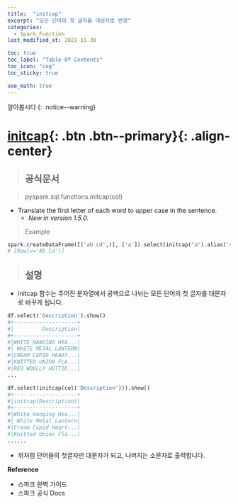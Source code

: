 ```yaml
---
title:  "initcap"
excerpt: "모든 단어의 첫 글자를 대문자로 변경"
categories:
  - Spark_Function
last_modified_at: 2021-11-30

toc: true
toc_label: "Table Of Contents"
toc_icon: "cog"
toc_sticky: true

use_math: true
---
```


알아봅시다
{: .notice--warning}

# [initcap](#link){: .btn .btn--primary}{: .align-center}

> ## 공식문서

> pyspark.sql.functions.initcap(col)

- Translate the first letter of each word to upper case in the sentence.
  - *New in version 1.5.0.*

> Example

```python
spark.createDataFrame([('ab cd',)], ['a']).select(initcap("a").alias('v')).collect()
# [Row(v='Ab Cd')]
```

> ## 설명

- initcap 함수는 주어진 문자열에서 공백으로 나뉘는 모든 단어의 첫 글자를 대문자로 바꾸게 됩니다. 

```python
df.select('Description').show()
#+--------------------+
#|         Description|
#+--------------------+
#|WHITE HANGING HEA...|
#| WHITE METAL LANTERN|
#|CREAM CUPID HEART...|
#|KNITTED UNION FLA...|
#|RED WOOLLY HOTTIE...|
...

df.select(initcap(col('Description'))).show()
#+--------------------+
#|initcap(Description)|
#+--------------------+
#|White Hanging Hea...|
#| White Metal Lantern|
#|Cream Cupid Heart...|
#|Knitted Union Fla...|
......
```

- 위처럼 단어들의 첫글자만 대문자가 되고, 나머지는 소문자로 출력합니다.

**Reference**

- 스파크 완벽 가이드
- 스파크 공식 Docs

